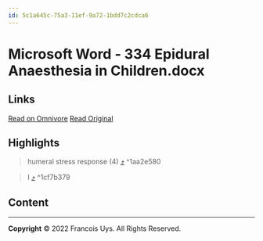 ```yaml
---
id: 5c1a645c-75a3-11ef-9a72-1bdd7c2cdca6
---
```


# Microsoft Word - 334 Epidural Anaesthesia in Children.docx

## Links
[Read on Omnivore](https://omnivore.app/me/paeds-epidural-1920489d871)
[Read Original](https://omnivore.app/attachments/u/655c8d84-9321-4dc5-a05f-e9eafedc1d99/attachment.pdf)

## Highlights

> humeral stress response (4) [⤴️](https://omnivore.app/me/paeds-epidural-1920489d871#1aa2e580-ecfd-45ab-8e73-b6b41ff5844a)  ^1aa2e580

> I [⤴️](https://omnivore.app/me/paeds-epidural-1920489d871#1cf7b379-7ac3-409f-bf31-c23f0c41ef28)  ^1cf7b379


## Content


---

**Copyright**
© 2022 Francois Uys. All Rights Reserved.
